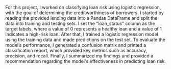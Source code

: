 For this project, I worked on classifying loan risk using logistic regression, with the goal of determining the creditworthiness of borrowers. I started by reading the provided lending data into a Pandas DataFrame and split the data into training and testing sets. I set the "loan_status" column as the target labels, where a value of 0 represents a healthy loan and a value of 1 indicates a high-risk loan. After that, I trained a logistic regression model using the training data and made predictions on the test set. To evaluate the model’s performance, I generated a confusion matrix and printed a classification report, which provided key metrics such as accuracy, precision, and recall. Finally, I summarized my findings and provided a recommendation regarding the model's effectiveness in predicting loan risk.
